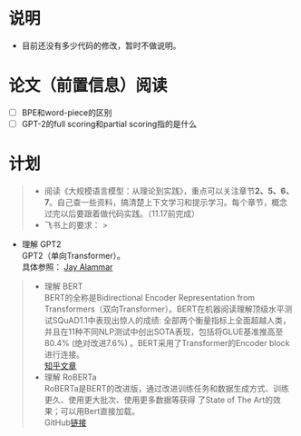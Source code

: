 # 说明

- 目前还没有多少代码的修改，暂时不做说明。

# 论文（前置信息）阅读

- [ ] BPE和word-piece的区别
- [ ] GPT-2的full scoring和partial scoring指的是什么

# 计划

> - 阅读《大规模语言模型：从理论到实践》，重点可以关注章节**2、5、6、7**。自己查一些资料，搞清楚上下文学习和提示学习。每个章节，概念过完以后要跟着做代码实践。（11.17前完成）
> - 飞书上的要求：
    >
- 理解 GPT2\
  GPT2（单向Transformer）。\
  具体参照：
  [Jay Alammar](https://jalammar.github.io/illustrated-gpt2/)
>   - 理解 BERT\
      BERT的全称是Bidirectional Encoder Representation from
      Transformers（双向Transformer）。BERT在机器阅读理解顶级水平测试SQuAD1.1中表现出惊人的成绩:
      全部两个衡量指标上全面超越人类，并且在11种不同NLP测试中创出SOTA表现，包括将GLUE基准推高至80.4% (绝对改进7.6%)
      。BERT采用了Transformer的Encoder block 进行连接。\
      [知乎文章](https://zhuanlan.zhihu.com/p/103226488)
>   - 理解 RoBERTa\
      RoBERTa是BERT的改进版，通过改进训练任务和数据生成方式、训练更久、使用更大批次、使用更多数据等获得 了State of The
      Art的效果；可以用Bert直接加载。\
      GitHub[链接](https://github.com/brightmart/roberta_zh)
